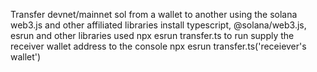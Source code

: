 Transfer devnet/mainnet sol from a wallet to another using the solana web3.js and other affiliated libraries
install typescript, @solana/web3.js, esrun and other libraries used
npx esrun transfer.ts to run
supply the receiver wallet address to the console
npx esrun transfer.ts('receiever's wallet')

